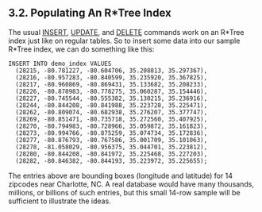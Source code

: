 ## 3\.2\. Populating An R\*Tree Index



The usual [INSERT](lang_insert.html), [UPDATE](lang_update.html), and [DELETE](lang_delete.html) commands work on an R\*Tree
index just like on regular tables. So to insert some data into our sample
R\*Tree index, we can do something like this:




```
INSERT INTO demo_index VALUES
  (28215, -80.781227, -80.604706, 35.208813, 35.297367),
  (28216, -80.957283, -80.840599, 35.235920, 35.367825),
  (28217, -80.960869, -80.869431, 35.133682, 35.208233),
  (28226, -80.878983, -80.778275, 35.060287, 35.154446),
  (28227, -80.745544, -80.555382, 35.130215, 35.236916),
  (28244, -80.844208, -80.841988, 35.223728, 35.225471),
  (28262, -80.809074, -80.682938, 35.276207, 35.377747),
  (28269, -80.851471, -80.735718, 35.272560, 35.407925),
  (28270, -80.794983, -80.728966, 35.059872, 35.161823),
  (28273, -80.994766, -80.875259, 35.074734, 35.172836),
  (28277, -80.876793, -80.767586, 35.001709, 35.101063),
  (28278, -81.058029, -80.956375, 35.044701, 35.223812),
  (28280, -80.844208, -80.841972, 35.225468, 35.227203),
  (28282, -80.846382, -80.844193, 35.223972, 35.225655);

```


The entries above are bounding boxes (longitude and latitude) for 14
zipcodes near Charlotte, NC. A real database would have many thousands,
millions, or billions of such entries, but this small 14\-row sample will
be sufficient to illustrate the ideas.



